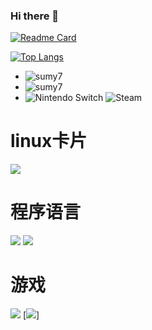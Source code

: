 ### Hi there 👋

<!--
**not-today-hehe/not-today-hehe** is a ✨ _special_ ✨ repository because its `README.md` (this file) appears on your GitHub profile.

Here are some ideas to get you started:

- 🔭 I’m currently working on ...
- 🌱 I’m currently learning ...
- 👯 I’m looking to collaborate on ...
- 🤔 I’m looking for help with ...
- 💬 Ask me about ...
- 📫 How to reach me: ...
- 😄 Pronouns: ...
- ⚡ Fun fact: ...
-->
[![Readme Card](https://github-readme-stats.vercel.app/api?username=not-today-hehe&show_icons=true&title_color=ffffff&icon_color=bb2acf&text_color=daf7dc&bg_color=151515)](https://github.com/anuraghazra/github-readme-stats)

[![Top Langs](https://github-readme-stats.vercel.app/api/top-langs/?username=not-today-hehe&layout=compact&exclude_repo=sumy7.github.io&title_color=ffffff&icon_color=bb2acf&text_color=daf7dc&bg_color=151515)](https://github.com/anuraghazra/github-readme-stats)

+ ![sumy7](https://komarev.com/ghpvc/?username=not-today-hehe)
+ ![sumy7](https://visitor-badge.glitch.me/badge?page_id=not-today-hehe.profile)
+ ![Nintendo Switch](https://img.shields.io/badge/-Nintendo%20Switch-e60012?style=flat-square&logo=nintendo%20switch&logoColor=ffffff) ![Steam](https://img.shields.io/badge/Steam-171a21?style=flat-square&logo=steam&logoColor=ffffff)
# linux卡片
[![](https://img.shields.io/badge/OS-Ubuntu-33aadd?style=flat-square&logo=Ubuntu&logoColor=E95420)](https://ubuntu.com/)

# 程序语言
[![](https://img.shields.io/badge/-c++-007396?style=flat-square&logo=c++&logoColor=004283)](https://zh.wikipedia.org/wiki/C%2B%2B)
[![](https://img.shields.io/badge/-python-007396?style=flat-square&logo=python&logoColor=ffdf5b)](https://www.python.org/)

# 游戏
![](https://img.shields.io/badge/-PS4-e60012?style=flat-square&logo=PS4&logoColor=ffffff)
[![](https://img.shields.io/badge/Steam-171a21?style=flat-square&logo=steam&logoColor=ffffff)]
